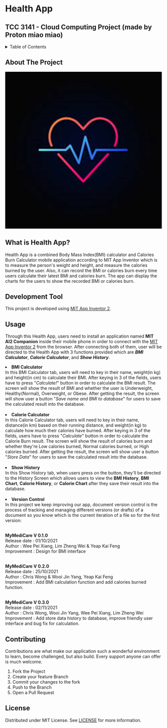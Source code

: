 # Health App
## TCC 3141 - Cloud Computing Project (made by Proton miao miao)

<details>
  <summary>Table of Contents</summary>
  <ol>
    <li><a href="#about-the-project">About The Project</a></li>
    <li><a href="#development-tool">Development Tool</a></li>
    <li><a href="#usage">Usage</a></li>
    <li><a href="#contributing">Contributing</a></li>
    <li><a href="#license">License</a></li>
  </ol>
</details>

## About The Project
<p align="left">
  <img src="images/logo.jpg">
</p>

## What is Health App?
Health App is a combined Body Mass Index(BMI) calculator and Calories Burn Calculator mobile application according to MIT App Inventor which is to measure the person's weight and height, and measure the calories burned by the user. Also, it can record the BMI or calories burn every time users calculate their latest BMI and calories burn. The app can display the charts for the users to show the recorded BMI or calories burn.

## Development Tool
This project is developed using [MIT App Inventor 2](http://ai2.appinventor.mit.edu/).

## Usage
Through this Health App, users need to install an application named <b>MIT AI2 Companion</b> inside their mobile phone in order to connect with the [MIT App Inventor 2](http://ai2.appinventor.mit.edu/) from the browser. After connecting both of them, user will be directed to the Health App with 3 functions provided which are <b><i>BMI Calculator</i></b>, <b><i>Calorie Calculator</i></b>, and <b><i>Show History</i></b>.

<li><b>BMI Calculator</b></li>
In this BMI Calculator tab, users will need to key in their name, weight(in kg) and height(in cm) to calculate their BMI. After keying in 3 of the fields, users have to press "<i>Calculate!</i>" button in order to calculate the BMI result. The screen will show the result of BMI and whether the user is Underweight, Healthy(Normal), Overweight, or Obese. After getting the result, the screen will show user a button "<i>Save name and BMI to database</i>" for users to save the calculated result into the database.
<br />
<br />
<li><b>Calorie Calculator</b></li>
In this Calorie Calculator tab, users will need to key in their name, distance(in km) based on their running distance, and weight(in kg) to calculate how much their calories have burned. After keying in 3 of the fields, users have to press "<i>Calculate</i>" button in order to calculate the Calorie Burn result. The screen will show the result of calories burn and whether they're Low calories burned, Normal calories burned, or High calories burned. After getting the result, the screen will show user a button "<i>Store Data</i>" for users to save the calculated result into the database.
<br />
<br />

<li><b>Show History</b></li>
In this Show History tab, when users press on the button, they'll be directed to the History Screen which allows users to view the <b>BMI History</b>, <b>BMI Chart</b>, <b>Calorie History</b>, or <b>Calorie Chart</b> after they save their result into the database.
<br />

<br>
<li><b>Version Control</b></li>
In this project we keep improving our app, document version control is the process of tracking and managing different versions (or drafts) of a document so you know which is the current iteration of a file so for the first version: 

<br> <b>MyMediCare V 0.1.0</b>
<br> Release date : 01/10/2021
<br> Author : Wee Pei Xiang, Lim Zheng Wei & Yeap Kai Feng
<br> Improvement : Design for BMI interface

<br> <b>MyMediCare V 0.2.0</b>
<br> Release date : 25/10/2021
<br> Author : Chris Wong & Wooi Jin Yang, Yeap Kai Feng
<br> Improvement : Add BMI calculation function and add calories burned function.

<br> <b>MyMediCare V 0.3.0</b>
<br> Release date : 02/11/2021
<br> Author : Chris Wong, Wooi Jin Yang, Wee Pei Xiang, Lim Zheng Wei
<br> Improvement : Add store data history to database, improve friendly user interface and bug fix for calculation.

## Contributing
Contributions are what make our application such a wonderful environment to learn, become challenged, but also build. Every support anyone can offer is much welcome.
1. Fork the Project
2. Create your feature Branch
3. Commit your changes to the fork
4. Push to the Branch
5. Open a Pull Request

## License
Distributed under MIT License. See [LICENSE](https://github.com/chriswongez/Health_App/blob/main/LICENSE) for more information.
